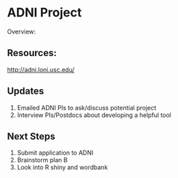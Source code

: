 # ADNI Project

Overview:

## Resources:

http://adni.loni.usc.edu/

## Updates
1. Emailed ADNI PIs to ask/discuss potential project
2. Interview PIs/Postdocs about developing a helpful tool

## Next Steps
1. Submit application to ADNI
2. Brainstorm plan B 
3. Look into R shiny and wordbank 

